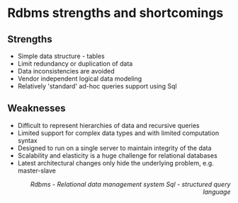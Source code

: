 # Rdbms strengths and shortcomings #


## Strengths ##
* Simple data structure - tables
* Limit redundancy or duplication of data
* Data inconsistencies are avoided
* Vendor independent logical data modeling
* Relatively 'standard' ad-hoc queries support using Sql

## Weaknesses
* Difficult to represent hierarchies of data and recursive queries
* Limited support for complex data types and with limited computation syntax
* Designed to run on a single server to maintain integrity of the data
* Scalability and elasticity is a huge challenge for relational databases
* Latest architectural changes only hide the underlying problem, e.g. master-slave

<p style="text-align: right;">
	<i>
		Rdbms - Relational data management system
	</i>
	<i>
		Sql - structured query language
	</i>
</p>

